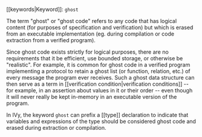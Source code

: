 [[keywords|Keyword]]: `ghost`

The term "ghost" or "ghost code" refers to any code that has logical content (for purposes of specification and verification) but which is erased from an executable implementation (eg. during compilation or code extraction from a verified program).

Since ghost code exists strictly for logical purposes, there are no requirements that it be efficient, use bounded storage, or otherwise be "realistic". For example, it is common for ghost code in a verified program implementing a protocol to retain a ghost list (or function, relation, etc.) of every message the program ever receives. Such a ghost data structure can then serve as a term in [[verification condition|verification conditions]] -- for example, in an assertion about values in it or their order -- even though it will never really be kept in-memory in an executable version of the program.

In IVy, the keyword `ghost` can prefix a [[type]] declaration to indicate that variables and expressions of the type should be considered ghost code and erased during extraction or compilation.